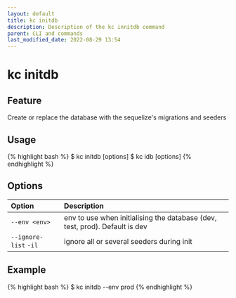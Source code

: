```yaml
---
layout: default
title: kc initdb
description: Description of the kc innitdb command
parent: CLI and commands
last_modified_date: 2022-08-29 13:54
---
```


# kc initdb

## Feature

Create or replace the database with the sequelize's migrations and seeders

## Usage

{% highlight bash %}
$ kc initdb [options]
$ kc idb [options]
{% endhighlight %}

## Options

| Option                | Description                                                                 |
| :-------------------- | :-------------------------------------------------------------------------- |
| `--env <env>`         | env to use when initialising the database (dev, test, prod). Default is dev |
| `--ignore-list` `-il` | ignore all or several seeders during init                                   |

## Example

{% highlight bash %}
$ kc initdb --env prod
{% endhighlight %}
